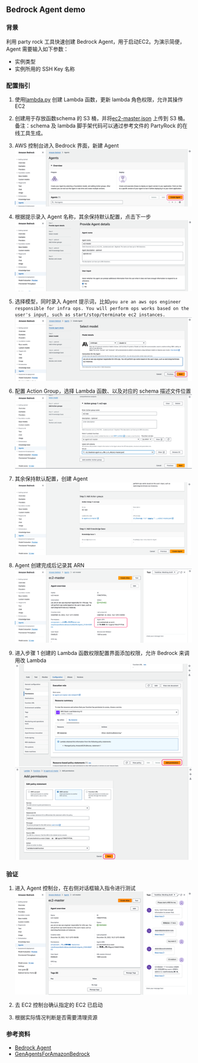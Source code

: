 ## Bedrock Agent demo

### 背景

利用 party rock 工具快速创建 Bedrock Agent，用于启动EC2。为演示简便，Agent 需要输入如下参数：
* 实例类型
* 实例所用的 SSH Key 名称

### 配置指引

1. 使用[lambda.py](./src/lambda.py) 创建 Lambda 函数，更新 lambda 角色权限，允许其操作EC2
2. 创建用于存放函数schema 的 S3 桶，并将[ec2-master.json](./res/ec2-master.json) 上传到 S3 桶。备注：schema 及 lambda 脚手架代码可以通过参考文件的 PartyRock 的在线工具生成。
3. AWS 控制台进入 Bedrock 界面，新建 Agent
![](./res/imgs/2023-12-20-22-24-34.png)

4. 根据提示录入 Agent 名称，其余保持默认配置，点击下一步
![](./res/imgs/2023-12-20-22-34-48.png)

5. 选择模型，同时录入 Agent 提示词，比如`you are an aws ops engineer responsible for infra ops. You will perform ops works based on the user's input, such as start/stop/terminate ec2 instances.`
![](./res/imgs/2023-12-20-22-38-23.png)

6. 配置 Action Group，选择 Lambda 函数、以及对应的 schema 描述文件位置
![](./res/imgs/2023-12-20-22-39-42.png)

7. 其余保持默认配置，创建 Agent
![](./res/imgs/2023-12-20-22-41-27.png)

8. Agent 创建完成后记录其 ARN
![](./res/imgs/2023-12-20-22-42-35.png)

9. 进入步骤 1 创建的 Lambda 函数权限配置界面添加权限，允许 Bedrock 来调用改 Lambda
![](./res/imgs/2023-12-20-22-50-59.png)
![](./res/imgs/2023-12-20-22-54-36.png)

### 验证
1. 进入 Agent 控制台，在右侧对话框输入指令进行测试
![](./res/imgs/2023-12-20-22-59-05.png)

2. 去 EC2 控制台确认指定的 EC2 已启动

3. 根据实际情况判断是否需要清理资源

### 参考资料

* [Bedrock Agent](https://docs.aws.amazon.com/zh_cn/bedrock/latest/userguide/agents.html)
* [ GenAgentsForAmazonBedrock ](https://partyrock.aws/u/markproy/XWPTbMoSt/AutoGenAPI)
